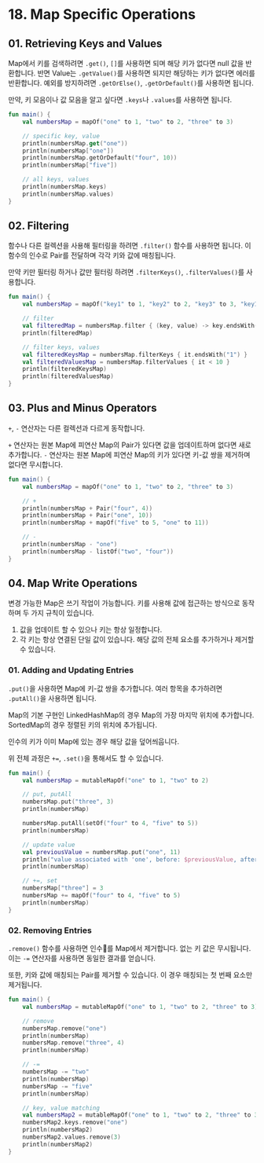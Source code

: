 # 18. Map Specific Operations

## 01. Retrieving Keys and Values

Map에서 키를 검색하려면 `.get()`, `[]`를 사용하면 되며 해당 키가 없다면 null 값을 반환합니다.
반면 Value는 `.getValue()`를 사용하면 되지만 해당하는 키가 없다면 에러를 반환합니다.
예외를 방지하려면 `.getOrElse()`, `.getOrDefault()`를 사용하면 됩니다.

만약, 키 모음이나 값 모음을 알고 싶다면 `.keys`나 `.values`를 사용하면 됩니다.

```kotlin
fun main() {
    val numbersMap = mapOf("one" to 1, "two" to 2, "three" to 3)

    // specific key, value
    println(numbersMap.get("one"))
    println(numbersMap["one"])
    println(numbersMap.getOrDefault("four", 10))
    println(numbersMap["five"])

    // all keys, values
    println(numbersMap.keys)
    println(numbersMap.values)
}
```

## 02. Filtering

함수나 다른 컬렉션을 사용해 필터링을 하려면 `.filter()` 함수를 사용하면 됩니다.
이 함수의 인수로 Pair를 전달하며 각각 키와 값에 매칭됩니다.

만약 키만 필터링 하거나 값만 필터링 하려면 `.filterKeys()`, `.filterValues()`를 사용합니다.

```kotlin
fun main() {
    val numbersMap = mapOf("key1" to 1, "key2" to 2, "key3" to 3, "key11" to 11)

    // filter
    val filteredMap = numbersMap.filter { (key, value) -> key.endsWith("1") && value > 10}
    println(filteredMap)

    // filter keys, values
    val filteredKeysMap = numbersMap.filterKeys { it.endsWith("1") }
    val filteredValuesMap = numbersMap.filterValues { it < 10 }
    println(filteredKeysMap)
    println(filteredValuesMap)
}
```

## 03. Plus and Minus Operators

`+`, `-` 연산자는 다른 컬렉션과 다르게 동작합니다.

`+` 연산자는 원본 Map에 피연산 Map의 Pair가 있다면 값을 업데이트하며 없다면 새로 추가합니다.
`-` 연산자는 원본 Map에 피연산 Map의 키가 있다면 키-값 쌍을 제거하며 없다면 무시합니다.

```kotlin
fun main() {
    val numbersMap = mapOf("one" to 1, "two" to 2, "three" to 3)

    // +
    println(numbersMap + Pair("four", 4))
    println(numbersMap + Pair("one", 10))
    println(numbersMap + mapOf("five" to 5, "one" to 11))

    // -
    println(numbersMap - "one")
    println(numbersMap - listOf("two", "four"))
}
```

## 04. Map Write Operations

변경 가능한 Map은 쓰기 작업이 가능합니다.
키를 사용해 값에 접근하는 방식으로 동작하며 두 가지 규칙이 있습니다.

1. 값을 업데이트 할 수 있으나 키는 항상 일정합니다.
2. 각 키는 항상 연결된 단일 값이 있습니다. 해당 값의 전체 요소를 추가하거나 제거할 수 있습니다.

### 01. Adding and Updating Entries

`.put()`을 사용하면 Map에 키-값 쌍을 추가합니다.
여러 항목을 추가하려면 `.putAll()`을 사용하면 됩니다.

Map의 기본 구현인 LinkedHashMap의 경우 Map의 가장 마지막 위치에 추가합니다.
SortedMap의 경우 정렬된 키의 위치에 추가됩니다.

인수의 키가 이미 Map에 있는 경우 해당 값을 덮어씌웁니다.

위 전체 과정은 `+=`, `.set()`을 통해서도 할 수 있습니다.

```kotlin
fun main() {
    val numbersMap = mutableMapOf("one" to 1, "two" to 2)

    // put, putAll
    numbersMap.put("three", 3)
    println(numbersMap)

    numbersMap.putAll(setOf("four" to 4, "five" to 5))
    println(numbersMap)

    // update value
    val previousValue = numbersMap.put("one", 11)
    println("value associated with 'one', before: $previousValue, after: ${numbersMap["one"]}")
    println(numbersMap)

    // +=, set
    numbersMap["three"] = 3
    numbersMap += mapOf("four" to 4, "five" to 5)
    println(numbersMap)
}
```

### 02. Removing Entries

`.remove()` 함수를 사용하면 인수를 Map에서 제거합니다. 없는 키 값은 무시됩니다.
이는 `-=` 연산자를 사용하면 동일한 결과를 얻습니다.

또한, 키와 값에 매칭되는 Pair를 제거할 수 있습니다.
이 경우 매칭되는 첫 번째 요소만 제거됩니다.

```kotlin
fun main() {
    val numbersMap = mutableMapOf("one" to 1, "two" to 2, "three" to 3)

    // remove
    numbersMap.remove("one")
    println(numbersMap)
    numbersMap.remove("three", 4)
    println(numbersMap)

    // -=
    numbersMap -= "two"
    println(numbersMap)
    numbersMap -= "five"
    println(numbersMap)

    // key, value matching
    val numbersMap2 = mutableMapOf("one" to 1, "two" to 2, "three" to 3, "threeAgain" to 3)
    numbersMap2.keys.remove("one")
    println(numbersMap2)
    numbersMap2.values.remove(3)
    println(numbersMap2)
}
```
